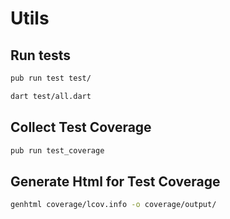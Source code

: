 # Utils

## Run tests

```sh
pub run test test/
```

```sh
dart test/all.dart
```

## Collect Test Coverage

```sh
pub run test_coverage
```

## Generate Html for Test Coverage

```sh
genhtml coverage/lcov.info -o coverage/output/
```
